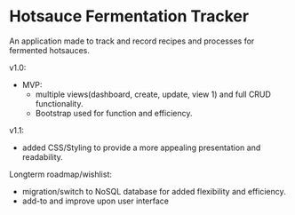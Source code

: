 # Hotsauce Fermentation Tracker

An application made to track and record recipes and processes for fermented hotsauces.

v1.0:
  - MVP:
    - multiple views(dashboard, create, update, view 1) and full CRUD functionality.
    - Bootstrap used for function and efficiency.
      
v1.1: 
  - added CSS/Styling to provide a more appealing presentation and readability.
  
Longterm roadmap/wishlist:
  - migration/switch to NoSQL database for added flexibility and efficiency.
  - add-to and improve upon user interface
